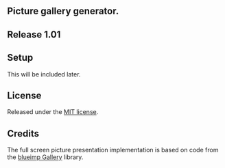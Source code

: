 ##  Picture gallery generator.

##  Release 1.01

## Setup  
This will be included later.

## License
Released under the [MIT license](http://www.opensource.org/licenses/MIT).

## Credits
The full screen picture presentation implementation is based on code from the [blueimp Gallery](https://github.com/blueimp/Gallery) library.
